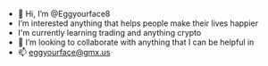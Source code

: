 - 👋 Hi, I’m @Eggyourface8
- I’m interested anything that helps people make their lives happier
- I'm currently learning trading and anything crypto
- 💞️ I’m looking to collaborate with anything that I can be helpful in
- 📫 eggyourface@gmx.us 
<!---
Eggyourface8/Eggyourface8 is a ✨ special ✨ repository because its `README.md` (this file) appears on your GitHub profile.
You can click the Preview link to take a look at your changes.
--->
